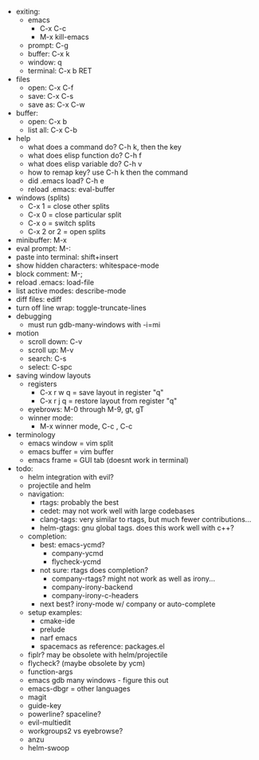 * exiting:
  * emacs
    * C-x C-c
    * M-x kill-emacs
  * prompt: C-g
  * buffer: C-x k
  * window: q
  * terminal: C-x b RET
* files
  * open: C-x C-f
  * save: C-x C-s
  * save as: C-x C-w
* buffer:
  * open: C-x b
  * list all: C-x C-b
* help
  * what does a command do? C-h k, then the key
  * what does elisp function do? C-h f
  * what does elisp variable do? C-h v
  * how to remap key? use C-h k then the command
  * did .emacs load? C-h e
  * reload .emacs: eval-buffer
* windows (splits)
  * C-x 1 = close other splits
  * C-x 0 = close particular split
  * C-x o = switch splits
  * C-x 2 or 2 = open splits
* minibuffer: M-x
* eval prompt: M-:
* paste into terminal: shift+insert
* show hidden characters: whitespace-mode
* block comment: M-;
* reload .emacs: load-file
* list active modes: describe-mode
* diff files: ediff
* turn off line wrap: toggle-truncate-lines
* debugging
  * must run gdb-many-windows with -i=mi
* motion
  * scroll down: C-v
  * scroll up: M-v
  * search: C-s
  * select: C-spc
* saving window layouts
  * registers
    * C-x r w q = save layout in register "q"
    * C-x r j q = restore layout from register "q"
  * eyebrows: M-0 through M-9, gt, gT
  * winner mode:
    * M-x winner mode, C-c <left>, C-c <right>
* terminology
  * emacs window = vim split
  * emacs buffer = vim buffer
  * emacs frame = GUI tab (doesnt work in terminal)
* todo:
  * helm integration with evil?
  * projectile and helm
  * navigation: 
    * rtags: probably the best
    * cedet: may not work well with large codebases
    * clang-tags: very similar to rtags, but much fewer contributions...
    * helm-gtags: gnu global tags. does this work well with c++?
  * completion:
    * best: emacs-ycmd?
      * company-ycmd
      * flycheck-ycmd
    * not sure: rtags does completion?
      * company-rtags? might not work as well as irony...
      * company-irony-backend
      * company-irony-c-headers
    * next best? irony-mode w/ company or auto-complete
  * setup examples:
    * cmake-ide
    * prelude
    * narf emacs
    * spacemacs as reference: packages.el
  * fiplr? may be obsolete with helm/projectile
  * flycheck? (maybe obsolete by ycm)
  * function-args
  * emacs gdb many windows - figure this out
  * emacs-dbgr = other languages
  * magit
  * guide-key
  * powerline? spaceline?
  * evil-multiedit
  * workgroups2 vs eyebrowse?
  * anzu
  * helm-swoop
